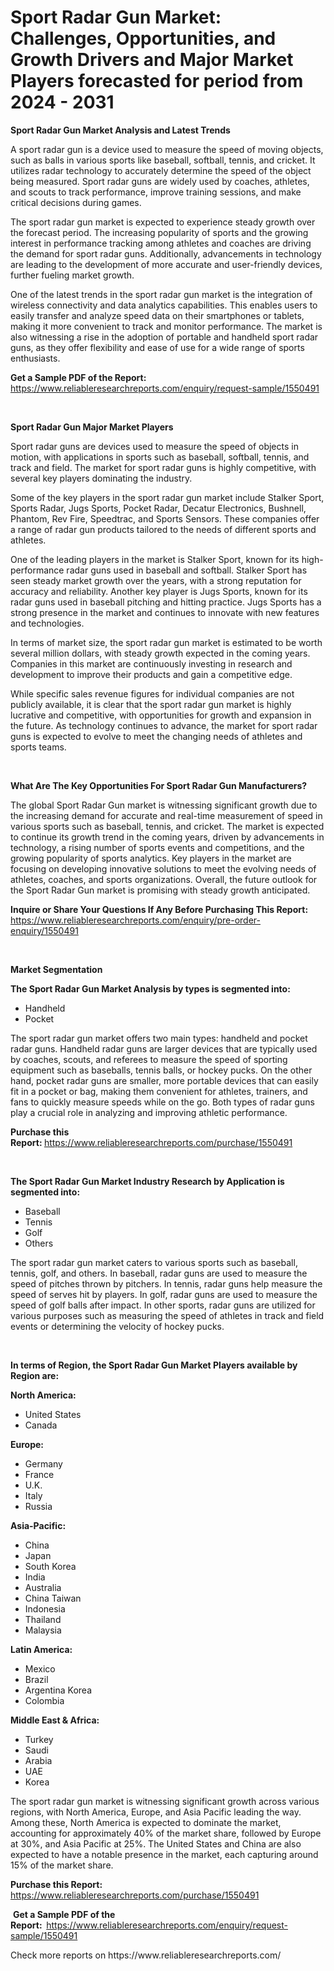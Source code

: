 <p><h1>Sport Radar Gun Market: Challenges, Opportunities, and Growth Drivers and Major Market Players forecasted for period from 2024 - 2031</h1></p><p><strong>Sport Radar Gun Market Analysis and Latest Trends</strong></p>
<p><p>A sport radar gun is a device used to measure the speed of moving objects, such as balls in various sports like baseball, softball, tennis, and cricket. It utilizes radar technology to accurately determine the speed of the object being measured. Sport radar guns are widely used by coaches, athletes, and scouts to track performance, improve training sessions, and make critical decisions during games.</p><p>The sport radar gun market is expected to experience steady growth over the forecast period. The increasing popularity of sports and the growing interest in performance tracking among athletes and coaches are driving the demand for sport radar guns. Additionally, advancements in technology are leading to the development of more accurate and user-friendly devices, further fueling market growth.</p><p>One of the latest trends in the sport radar gun market is the integration of wireless connectivity and data analytics capabilities. This enables users to easily transfer and analyze speed data on their smartphones or tablets, making it more convenient to track and monitor performance. The market is also witnessing a rise in the adoption of portable and handheld sport radar guns, as they offer flexibility and ease of use for a wide range of sports enthusiasts.</p></p>
<p><strong>Get a Sample PDF of the Report:&nbsp;</strong> <a href="https://www.reliableresearchreports.com/enquiry/request-sample/1550491">https://www.reliableresearchreports.com/enquiry/request-sample/1550491</a></p>
<p>&nbsp;</p>
<p><strong>Sport Radar Gun Major Market Players</strong></p>
<p><p>Sport radar guns are devices used to measure the speed of objects in motion, with applications in sports such as baseball, softball, tennis, and track and field. The market for sport radar guns is highly competitive, with several key players dominating the industry. </p><p>Some of the key players in the sport radar gun market include Stalker Sport, Sports Radar, Jugs Sports, Pocket Radar, Decatur Electronics, Bushnell, Phantom, Rev Fire, Speedtrac, and Sports Sensors. These companies offer a range of radar gun products tailored to the needs of different sports and athletes.</p><p>One of the leading players in the market is Stalker Sport, known for its high-performance radar guns used in baseball and softball. Stalker Sport has seen steady market growth over the years, with a strong reputation for accuracy and reliability. Another key player is Jugs Sports, known for its radar guns used in baseball pitching and hitting practice. Jugs Sports has a strong presence in the market and continues to innovate with new features and technologies.</p><p>In terms of market size, the sport radar gun market is estimated to be worth several million dollars, with steady growth expected in the coming years. Companies in this market are continuously investing in research and development to improve their products and gain a competitive edge.</p><p>While specific sales revenue figures for individual companies are not publicly available, it is clear that the sport radar gun market is highly lucrative and competitive, with opportunities for growth and expansion in the future. As technology continues to advance, the market for sport radar guns is expected to evolve to meet the changing needs of athletes and sports teams.</p></p>
<p>&nbsp;</p>
<p><strong>What Are The Key Opportunities For Sport Radar Gun Manufacturers?</strong></p>
<p><p>The global Sport Radar Gun market is witnessing significant growth due to the increasing demand for accurate and real-time measurement of speed in various sports such as baseball, tennis, and cricket. The market is expected to continue its growth trend in the coming years, driven by advancements in technology, a rising number of sports events and competitions, and the growing popularity of sports analytics. Key players in the market are focusing on developing innovative solutions to meet the evolving needs of athletes, coaches, and sports organizations. Overall, the future outlook for the Sport Radar Gun market is promising with steady growth anticipated.</p></p>
<p><strong>Inquire or Share Your Questions If Any Before Purchasing This Report:</strong> <a href="https://www.reliableresearchreports.com/enquiry/pre-order-enquiry/1550491">https://www.reliableresearchreports.com/enquiry/pre-order-enquiry/1550491</a></p>
<p>&nbsp;</p>
<p><strong>Market Segmentation</strong></p>
<p><strong>The Sport Radar Gun Market Analysis by types is segmented into:</strong></p>
<p><ul><li>Handheld</li><li>Pocket</li></ul></p>
<p><p>The sport radar gun market offers two main types: handheld and pocket radar guns. Handheld radar guns are larger devices that are typically used by coaches, scouts, and referees to measure the speed of sporting equipment such as baseballs, tennis balls, or hockey pucks. On the other hand, pocket radar guns are smaller, more portable devices that can easily fit in a pocket or bag, making them convenient for athletes, trainers, and fans to quickly measure speeds while on the go. Both types of radar guns play a crucial role in analyzing and improving athletic performance.</p></p>
<p><strong>Purchase this Report:&nbsp;</strong><a href="https://www.reliableresearchreports.com/purchase/1550491">https://www.reliableresearchreports.com/purchase/1550491</a></p>
<p>&nbsp;</p>
<p><strong>The Sport Radar Gun Market Industry Research by Application is segmented into:</strong></p>
<p><ul><li>Baseball</li><li>Tennis</li><li>Golf</li><li>Others</li></ul></p>
<p><p>The sport radar gun market caters to various sports such as baseball, tennis, golf, and others. In baseball, radar guns are used to measure the speed of pitches thrown by pitchers. In tennis, radar guns help measure the speed of serves hit by players. In golf, radar guns are used to measure the speed of golf balls after impact. In other sports, radar guns are utilized for various purposes such as measuring the speed of athletes in track and field events or determining the velocity of hockey pucks.</p></p>
<p>&nbsp;</p>
<p><strong>In terms of Region, the Sport Radar Gun Market Players available by Region are:</strong></p>
<p>
    <p> <strong> North America: </strong>
        <ul>
            <li>United States</li>
            <li>Canada</li>
        </ul>
        </p> 
    <p> <strong> Europe: </strong>
        <ul>
            <li>Germany</li>
            <li>France</li>
            <li>U.K.</li>
            <li>Italy</li>
            <li>Russia</li>
        </ul>
        </p> 
    <p> <strong> Asia-Pacific: </strong>
        <ul>
            <li>China</li>
            <li>Japan</li>
            <li>South Korea</li>
            <li>India</li>
            <li>Australia</li>
            <li>China Taiwan</li>
            <li>Indonesia</li>
            <li>Thailand</li>
            <li>Malaysia</li>
        </ul>
        </p> 
    <p> <strong> Latin America: </strong>
        <ul>
            <li>Mexico</li>
            <li>Brazil</li>
            <li>Argentina Korea</li>
            <li>Colombia</li>
        </ul>
        </p> 
    <p> <strong> Middle East & Africa: </strong>
        <ul>
            <li>Turkey</li>
            <li>Saudi</li>
            <li>Arabia</li>
            <li>UAE</li>
            <li>Korea</li>
        </ul>
    </p>
    </p>
<p><p>The sport radar gun market is witnessing significant growth across various regions, with North America, Europe, and Asia Pacific leading the way. Among these, North America is expected to dominate the market, accounting for approximately 40% of the market share, followed by Europe at 30%, and Asia Pacific at 25%. The United States and China are also expected to have a notable presence in the market, each capturing around 15% of the market share.</p></p>
<p><strong>Purchase this Report: </strong><a href="https://www.reliableresearchreports.com/purchase/1550491">https://www.reliableresearchreports.com/purchase/1550491</a></p>
<p>&nbsp;<strong>Get a Sample PDF of the Report:&nbsp;&nbsp;</strong><a href="https://www.reliableresearchreports.com/enquiry/request-sample/1550491">https://www.reliableresearchreports.com/enquiry/request-sample/1550491</a></p>
<p><strong></strong></p>
<p>Check more reports on https://www.reliableresearchreports.com/</p>